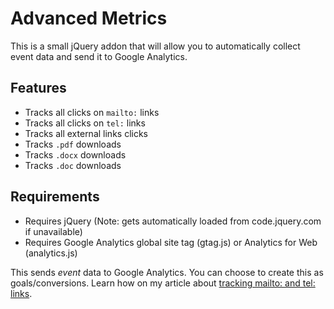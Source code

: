 # Advanced Metrics
This is a small jQuery addon that will allow you to automatically collect event data and send it to Google Analytics.

## Features
* Tracks all clicks on `mailto:` links
* Tracks all clicks on `tel:` links
* Tracks all external links clicks
* Tracks `.pdf` downloads
* Tracks `.docx` downloads
* Tracks `.doc` downloads

## Requirements
* Requires jQuery (Note: gets automatically loaded from code.jquery.com if unavailable)
* Requires Google Analytics global site tag (gtag.js) or Analytics for Web (analytics.js)

This sends _event_ data to Google Analytics. You can choose to create this as goals/conversions. Learn how on my article about [tracking mailto: and tel: links](https://martijnoud.com/tracking-mailto-tel-google-analytics/).